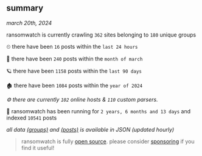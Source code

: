 
## summary
_march 20th, 2024_

ransomwatch is currently crawling `362` sites belonging to `180` unique groups

⏲ there have been `16` posts within the `last 24 hours`

🦈 there have been `240` posts within the `month of march`

🪐 there have been `1158` posts within the `last 90 days`

🏚 there have been `1084` posts within the `year of 2024`

_⚙️ there are currently `102` online hosts & `110` custom parsers._

🦕 ransomwatch has been running for `2 years, 6 months and 13 days` and indexed `10541` posts

_all data  [(groups)](http://ransomwhat.telemetry.ltd/groups) and [(posts)](http://ransomwhat.telemetry.ltd/posts) is available in JSON (updated hourly)_

> ransomwatch is fully [open source](https://github.com/joshhighet/ransomwatch#ransomwatch--). please consider [sponsoring](https://github.com/sponsors/joshhighet) if you find it useful!
